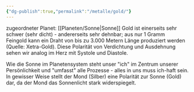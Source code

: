 ```yaml
---
{"dg-publish":true,"permalink":"/metalle/gold/"}
---
```


zugeordneter Planet: [[Planeten/Sonne\|Sonne]]
Gold ist einerseits sehr schwer (sehr dicht) - andererseits sehr dehnbar; aus nur 1 Gramm Feingold kann ein Draht von bis zu 3.000 Metern Länge produziert werden (Quelle: Xetra-Gold). 
Diese Polarität von Verdichtung und Ausdehnung sehen wir analog im Herz mit Systole und Diastole. 

Wie die Sonne im Planetensystem steht unser "ich" im Zentrum unserer Persönlichkeit und "umfasst" alle Prozesse - alles in uns muss ich-haft sein. In gewisser Weise stellt der Mond (Silber) eine Polarität zur Sonne (Gold) dar, da der Mond das Sonnenlicht stark widerspiegelt.